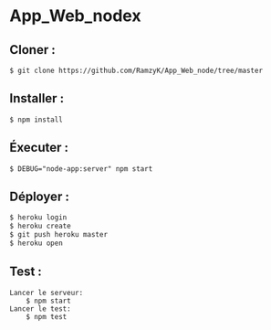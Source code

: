 # App_Web_nodex

## Cloner :   

```
$ git clone https://github.com/RamzyK/App_Web_node/tree/master
```

  ## Installer :   

```
$ npm install
```

  ## Éxecuter :   

```
$ DEBUG="node-app:server" npm start
```

  ## Déployer :   

```bash
$ heroku login
$ heroku create
$ git push heroku master
$ heroku open
```

## Test :

```
Lancer le serveur:
	$ npm start
Lancer le test:
	$ npm test
```
